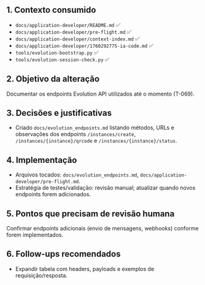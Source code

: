 ## 1. Contexto consumido
- `docs/application-developer/README.md` ✅
- `docs/application-developer/pre-flight.md` ✅
- `docs/application-developer/context-index.md` ✅
- `docs/application-developer/1760292775-ia-code.md` ✅
- `tools/evolution-bootstrap.py` ✅
- `tools/evolution-session-check.py` ✅

## 2. Objetivo da alteração
Documentar os endpoints Evolution API utilizados até o momento (T-069).

## 3. Decisões e justificativas
- Criado `docs/evolution_endpoints.md` listando métodos, URLs e observações dos endpoints `/instances/create`, `/instances/{instance}/qrcode` e `/instances/{instance}/status`.

## 4. Implementação
- Arquivos tocados: `docs/evolution_endpoints.md`, `docs/application-developer/pre-flight.md`.
- Estratégia de testes/validação: revisão manual; atualizar quando novos endpoints forem adicionados.

## 5. Pontos que precisam de revisão humana
Confirmar endpoints adicionais (envio de mensagens, webhooks) conforme forem implementados.

## 6. Follow-ups recomendados
- Expandir tabela com headers, payloads e exemplos de requisição/resposta.
